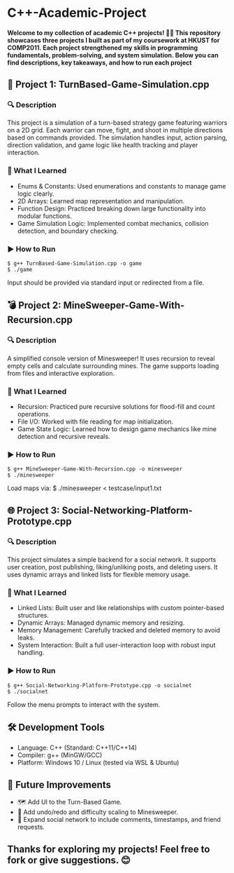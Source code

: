 # C++-Academic-Project
#### Welcome to my collection of academic C++ projects! 👨‍💻 This repository showcases three projects I built as part of my coursework at HKUST for COMP2011. Each project strengthened my skills in programming fundamentals, problem-solving, and system simulation. Below you can find descriptions, key takeaways, and how to run each project

## 📘 Project 1: TurnBased-Game-Simulation.cpp

### 🔍 Description

This project is a simulation of a turn-based strategy game featuring warriors on a 2D grid. Each warrior can move, fight, and shoot in multiple directions based on commands provided. The simulation handles input, action parsing, direction validation, and game logic like health tracking and player interaction.

### 🎯 What I Learned

- Enums & Constants: Used enumerations and constants to manage game logic clearly.
- 2D Arrays: Learned map representation and manipulation.
- Function Design: Practiced breaking down large functionality into modular functions.
- Game Simulation Logic: Implemented combat mechanics, collision detection, and boundary checking.

### ▶️ How to Run
    $ g++ TurnBased-Game-Simulation.cpp -o game
    $ ./game

Input should be provided via standard input or redirected from a file.


## 💣 Project 2: MineSweeper-Game-With-Recursion.cpp

### 🔍 Description
A simplified console version of Minesweeper! It uses recursion to reveal empty cells and calculate surrounding mines. The game supports loading from files and interactive exploration.

### 🎯 What I Learned
- Recursion: Practiced pure recursive solutions for flood-fill and count operations.
- File I/O: Worked with file reading for map initialization.
- Game State Logic: Learned how to design game mechanics like mine detection and recursive reveals.

### ▶️ How to Run
    $ g++ MineSweeper-Game-With-Recursion.cpp -o minesweeper
    $ ./minesweeper
Load maps via:
    $ ./minesweeper < testcase/input1.txt

## 🌐 Project 3: Social-Networking-Platform-Prototype.cpp

### 🔍 Description
This project simulates a simple backend for a social network. It supports user creation, post publishing, liking/unliking posts, and deleting users. It uses dynamic arrays and linked lists for flexible memory usage.

### 🎯 What I Learned
- Linked Lists: Built user and like relationships with custom pointer-based structures.
- Dynamic Arrays: Managed dynamic memory and resizing.
- Memory Management: Carefully tracked and deleted memory to avoid leaks.
- System Interaction: Built a full user-interaction loop with robust input handling.

### ▶️ How to Run
    $ g++ Social-Networking-Platform-Prototype.cpp -o socialnet
    $ ./socialnet
  
Follow the menu prompts to interact with the system.


## 🛠️ Development Tools
  - Language: C++ (Standard: C++11/C++14)
  - Compiler: g++ (MinGW/GCC)
  - Platform: Windows 10 / Linux (tested via WSL & Ubuntu)

## 🧠 Future Improvements
  - 🗺️ Add UI to the Turn-Based Game.
  - 🐛 Add undo/redo and difficulty scaling to Minesweeper.
  - 📱 Expand social network to include comments, timestamps, and friend requests.

## Thanks for exploring my projects! Feel free to fork or give suggestions. 😊

